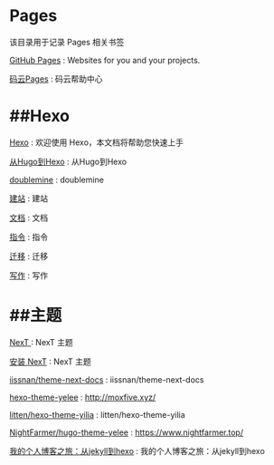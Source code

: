 # Pages
该目录用于记录 Pages 相关书签

[GitHub Pages](https://pages.github.com/) : Websites for you and your projects.  

[码云Pages](https://gitee.com/help/articles/4136#article-header0) : 码云帮助中心 

##Hexo
==
[Hexo](https://hexo.io/zh-cn/docs/) : 欢迎使用 Hexo，本文档将帮助您快速上手 

[从Hugo到Hexo](https://www.jianshu.com/p/3d250d516716) : 从Hugo到Hexo 

[doublemine](https://notes.doublemine.me/tags/) : doublemine 

[建站](https://hexo.io/zh-cn/docs/setup) : 建站 

[文档](https://hexo.io/zh-cn/docs/) : 文档 

[指令](https://hexo.io/zh-cn/docs/commands) : 指令 

[迁移](https://hexo.io/zh-cn/docs/migration) : 迁移 

[写作](https://hexo.io/zh-cn/docs/writing) : 写作

##主题
==
[NexT ](http://theme-next.iissnan.com/) : NexT 主题

[安装 NexT](http://theme-next.iissnan.com/getting-started.html) : NexT 主题

[iissnan/theme-next-docs](https://github.com/iissnan/theme-next-docs) : iissnan/theme-next-docs 

[hexo-theme-yelee](https://github.com/MOxFIVE/hexo-theme-yelee) : http://moxfive.xyz/ 

[litten/hexo-theme-yilia](https://github.com/litten/hexo-theme-yilia) : litten/hexo-theme-yilia 

[NightFarmer/hugo-theme-yelee](https://github.com/NightFarmer/hugo-theme-yelee) : https://www.nightfarmer.top/ 

[我的个人博客之旅：从jekyll到hexo](https://blog.csdn.net/u011475210/article/details/79023429) : 我的个人博客之旅：从jekyll到hexo 








